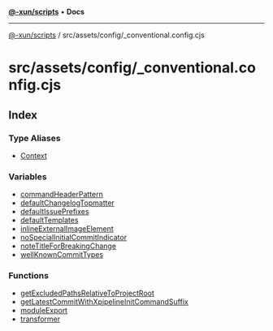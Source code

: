 [**@-xun/scripts**](../../../../README.md) • **Docs**

***

[@-xun/scripts](../../../../README.md) / src/assets/config/\_conventional.config.cjs

# src/assets/config/\_conventional.config.cjs

## Index

### Type Aliases

- [Context](type-aliases/Context.md)

### Variables

- [commandHeaderPattern](variables/commandHeaderPattern.md)
- [defaultChangelogTopmatter](variables/defaultChangelogTopmatter.md)
- [defaultIssuePrefixes](variables/defaultIssuePrefixes.md)
- [defaultTemplates](variables/defaultTemplates.md)
- [inlineExternalImageElement](variables/inlineExternalImageElement.md)
- [noSpecialInitialCommitIndicator](variables/noSpecialInitialCommitIndicator.md)
- [noteTitleForBreakingChange](variables/noteTitleForBreakingChange.md)
- [wellKnownCommitTypes](variables/wellKnownCommitTypes.md)

### Functions

- [getExcludedPathsRelativeToProjectRoot](functions/getExcludedPathsRelativeToProjectRoot.md)
- [getLatestCommitWithXpipelineInitCommandSuffix](functions/getLatestCommitWithXpipelineInitCommandSuffix.md)
- [moduleExport](functions/moduleExport.md)
- [transformer](functions/transformer.md)
